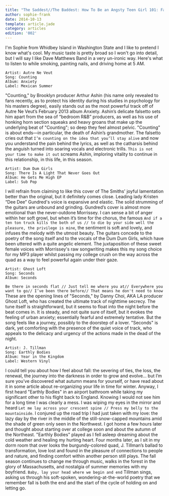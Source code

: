 ```yaml
---
title: "The Saddest//The Baddest: How To Be an Angsty Teen Girl 101: Fall Edition"
author: sophie-frank
date: 2014-10-13
template: article.jade
category: articles
edition: '002'
---
```


I'm Sophie from Whidbey Island in Washington State and I like to pretend I know what's cool. My music taste is pretty broad so I won't go into detail, but I will say I like Dave Matthews Band in a very un-ironic way. Here's what to listen to while smoking, painting nails, and driving home at 5 AM.

<span class="more">

```
Artist: Autre Ne Veut
Song: Counting
Album: Anxiety
Label: Mexican Summer
```

"Counting," by Brooklyn producer Arthur Ashin (his name only revealed to fans recently, as to protect his identity during his studies in psychology for his masters degree), easily stands out as the most powerful track off of Autre Ne Veut’s February 2013 album Anxiety. Ashin’s delicate falsetto sets him apart from the sea of “bedroom R&B” producers, as well as his use of honking horn section squeaks and heavy groans that make up the underlying beat of "Counting"; so deep they feel almost pelvic. "Counting" is about ends—in particular, the death of Ashin’s grandmother. The falsetto cries out that `I’m counting on the idea that you’ll stay alive` and now you understand the pain behind the lyrics, as well as the catharsis behind the anguish turned into soaring vocals and electronic trills. `This is not your time to make it out` screams Ashin, imploring vitality to continue in this relationship, in this life, in this season.

```
Artist: Dum Dum Girls
Song: There Is A Light That Never Goes Out
Album: He Gets Me High EP
Label: Sub Pop
```

I will refrain from claiming to like this cover of The Smiths' joyful lamentation better than the original, but it definitely comes close. Leading lady Kristen “Dee Dee” Gundred's voice is expansive and elastic. The solid strumming of the guitars are unbound and grinding. Gundred’s cover is almost more emotional than the never-outdone Morrissey. I can sense a bit of anger within her soft growl, but when it’s time for the chorus, the famous `And if a ten ton truck kills the both of us // to die by your side well the pleasure, the privilege is mine`, the sentiment is soft and lovely, and infuses the melody with the utmost beauty. The guitars concede to the poetry of the song itself and to the vocals of the Dum Dum Girls, which have been uttered with a quite angelic element. The juxtaposition of these sweet female voices with Morrissey's raw songwriting makes this my song choice for my MP3 player whilst passing my college crush on the way across the quad as a way to feel powerful again under their gaze.

```
Artist: Ghost Loft
Song: Seconds
Album: Seconds
```

`Be there in seconds flat // Just tell me where you at// Everywhere you want to go// I’ve been there before// That means he don't need to know` These are the opening lines of "Seconds," by Danny Choi, AKA LA producer Ghost Loft, who has created the ultimate track of nighttime secrecy. The tune itself is straightforward, but it seems to float into the night before the beat comes in. It is steady, and not quite sure of itself, but it evokes the feeling of urban anxiety; essentially fearful and extremely tentative. But the song feels like a journey, possibly to the doorstep of a lover. "Seconds" is dark, yet comforting with the presence of the quiet voice of track, who appeals to the delicacy and urgency of the actions made in the dead of the night.

```
Artist: J. Tillman
Song: Earthly Bodies
Album: Year in the Kingdom
Label: Western Vinyl
```

I could tell you about how I feel about fall: the severing of ties, the loss, the renewal, the journey into the darkness in order to grow and evolve… but I’m sure you’ve discovered what autumn means for yourself, or have read about it in some article about re-organizing your life in time for winter. Anyway, I first heard "Earthly Bodies" in an airport bathroom while taking my significant other to his flight back to England. Knowing I would not see him for a long time I was clearly a mess. I was wiping my eyes in the mirror and heard `Let me lay across your crescent spine // Press my belly to the mountainside`. I conjured up the road trip I had just taken with my love: the lazy day by the river in the middle of the still-snow-capped mountains amid the shade of green only seen in the Northwest. I got home a few hours later and thought about starting over at college soon and about the autumn of the Northeast. "Earthly Bodies" played as I fell asleep dreaming about the cold weather and healing my hurting heart. Four months later, as I sit in my dorm room that over looks the burgundy-colored quad, J. Tillman’s ballad to transformation, love lost and found in the pleasure of connections to people and nature, and finding comfort within another person still plays. The fall season continues to change me through music, walks in the forest in the glory of Massachusetts, and nostalgia of summer memories with my boyfriend. `Baby, lay your head where we begin and end` Tillman sings, asking us through his soft-spoken, wondering-at-the-world poetry that we remember fall is both the end and the start of the cycle of holding on and letting go.
